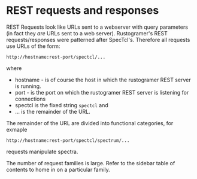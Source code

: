 # REST requests and responses


REST Requests look like URLs sent to a webserver with query parameters (in fact they *are* URLs sent to a web server).   Rustogramer's REST requests/responses were patterned after SpecTcl's.  Therefore all requests use URLs of the form:

```url
http://hostname:rest-port/spectcl/...
```
where
* hostname - is of course the host in which the rustogramer REST server is running.
* port - is the port on which the rustogramer REST server is listening for connections
* spectcl is the fixed string ```spectcl``` and
* ... is the remainder of the URL.

The remainder of the URL are divided into functional categories, for exmaple 

```
http://hostname:rest-port/spectcl/spectrum/...
```

requests manipulate spectra.


The number of request families is large.   Refer to the sidebar table of contents to home in on a particular family.